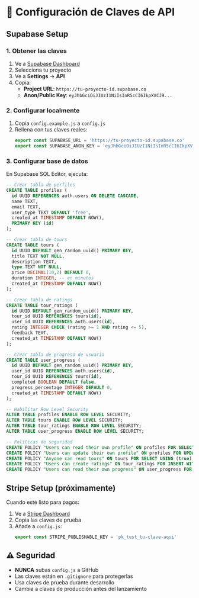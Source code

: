 # 🔑 Configuración de Claves de API

## Supabase Setup

### 1. Obtener las claves
1. Ve a [Supabase Dashboard](https://supabase.com/dashboard)
2. Selecciona tu proyecto
3. Ve a **Settings** → **API**
4. Copia:
   - **Project URL**: `https://tu-proyecto-id.supabase.co`
   - **Anon/Public Key**: `eyJhbGciOiJIUzI1NiIsInR5cCI6IkpXVCJ9...`

### 2. Configurar localmente
1. Copia `config.example.js` a `config.js`
2. Rellena con tus claves reales:
   ```javascript
   export const SUPABASE_URL = 'https://tu-proyecto-id.supabase.co'
   export const SUPABASE_ANON_KEY = 'eyJhbGciOiJIUzI1NiIsInR5cCI6IkpXVCJ9.tu-clave-real'
   ```

### 3. Configurar base de datos
En Supabase SQL Editor, ejecuta:

```sql
-- Crear tabla de perfiles
CREATE TABLE profiles (
  id UUID REFERENCES auth.users ON DELETE CASCADE,
  name TEXT,
  email TEXT,
  user_type TEXT DEFAULT 'free',
  created_at TIMESTAMP DEFAULT NOW(),
  PRIMARY KEY (id)
);

-- Crear tabla de tours
CREATE TABLE tours (
  id UUID DEFAULT gen_random_uuid() PRIMARY KEY,
  title TEXT NOT NULL,
  description TEXT,
  type TEXT NOT NULL,
  price DECIMAL(10,2) DEFAULT 0,
  duration INTEGER, -- en minutos
  created_at TIMESTAMP DEFAULT NOW()
);

-- Crear tabla de ratings
CREATE TABLE tour_ratings (
  id UUID DEFAULT gen_random_uuid() PRIMARY KEY,
  tour_id UUID REFERENCES tours(id),
  user_id UUID REFERENCES auth.users(id),
  rating INTEGER CHECK (rating >= 1 AND rating <= 5),
  feedback TEXT,
  created_at TIMESTAMP DEFAULT NOW()
);

-- Crear tabla de progreso de usuario
CREATE TABLE user_progress (
  id UUID DEFAULT gen_random_uuid() PRIMARY KEY,
  user_id UUID REFERENCES auth.users(id),
  tour_id UUID REFERENCES tours(id),
  completed BOOLEAN DEFAULT false,
  progress_percentage INTEGER DEFAULT 0,
  created_at TIMESTAMP DEFAULT NOW()
);

-- Habilitar Row Level Security
ALTER TABLE profiles ENABLE ROW LEVEL SECURITY;
ALTER TABLE tours ENABLE ROW LEVEL SECURITY;
ALTER TABLE tour_ratings ENABLE ROW LEVEL SECURITY;
ALTER TABLE user_progress ENABLE ROW LEVEL SECURITY;

-- Políticas de seguridad
CREATE POLICY "Users can read their own profile" ON profiles FOR SELECT USING (auth.uid() = id);
CREATE POLICY "Users can update their own profile" ON profiles FOR UPDATE USING (auth.uid() = id);
CREATE POLICY "Anyone can read tours" ON tours FOR SELECT USING (true);
CREATE POLICY "Users can create ratings" ON tour_ratings FOR INSERT WITH CHECK (auth.uid() = user_id);
CREATE POLICY "Users can read their own progress" ON user_progress FOR SELECT USING (auth.uid() = user_id);
```

## Stripe Setup (próximamente)

Cuando esté listo para pagos:
1. Ve a [Stripe Dashboard](https://dashboard.stripe.com)
2. Copia las claves de prueba
3. Añade a `config.js`:
   ```javascript
   export const STRIPE_PUBLISHABLE_KEY = 'pk_test_tu-clave-aqui'
   ```

## ⚠️ Seguridad

- **NUNCA** subas `config.js` a GitHub
- Las claves están en `.gitignore` para protegerlas
- Usa claves de prueba durante desarrollo
- Cambia a claves de producción antes del lanzamiento
